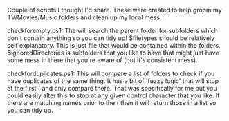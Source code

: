 Couple of scripts I thought I'd share. These were created to help groom my TV/Movies/Music folders and clean up my local mess.

checkforempty.ps1:
The will search the parent folder for subfolders which don't contain anything so you can tidy up!
$filetypes should be relatively self explanatory. This is just file that would be contained within the folders.
$ignoredDirectories is subfolders that you like to have that might just have some mess in there that you're aware of (but it's consistent mess).

checkforduplicates.ps1: 
This will compare a list of folders to check if you have duplicates of the same thing. It has a bit of 'fuzzy logic' that will stop at the first ( and only compare there. That was specifically for me but you could easily alter this to stop at any given control character that you like. If there are matching names prior to the ( then it will return those in a list so you can tidy up.
